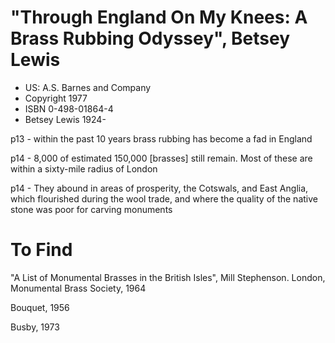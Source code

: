 

# "Through England On My Knees: A Brass Rubbing Odyssey", Betsey Lewis

- US: A.S. Barnes and Company
- Copyright 1977
- ISBN 0-498-01864-4
- Betsey Lewis 1924-

p13 - within the past 10 years brass rubbing has become a fad in England

p14 - 8,000 of estimated 150,000 [brasses] still remain. Most of these are within a sixty-mile radius of London

p14 - They abound in areas of prosperity, the Cotswals, and East Anglia, which flourished during the wool trade, and where the quality of the native stone was poor for carving monuments



# To Find

"A List of Monumental Brasses in the British Isles", Mill Stephenson. London, Monumental Brass Society, 1964

Bouquet, 1956

Busby, 1973
